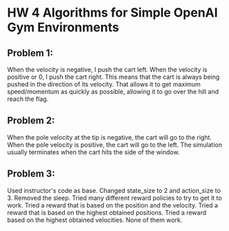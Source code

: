 # HW 4 Algorithms for Simple OpenAI Gym Environments

## Problem 1:

When the velocity is negative, I push the cart left. When the velocity is positive or 0, I push the cart right. This means that the cart is always being pushed in the direction of its velocity. That allows it to get maximum speed/momentum as quickly as possible, allowing it to go over the hill and reach the flag.


## Problem 2:

When the pole velocity at the tip is negative, the cart will go to the right. When the pole velocity is positive, the cart will go to the left. The simulation usually terminates when the cart hits the side of the window.


## Problem 3:

Used instructor's code as base. Changed state_size to 2 and action_size to 3. Removed the sleep. Tried many different reward policies to try to get it to work. Tried a reward that is based on the position and the velocity. Tried a reward that is based on the highest obtained positions. Tried a reward based on the highest obtained velocities. None of them work.
